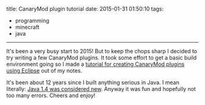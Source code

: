 title: CanaryMod plugin tutorial
date: 2015-01-31 01:50:10
tags:
- programming
- minecraft
- java
---
It's been a very busy start to 2015! But to keep the chops sharp I decided to try writing a few CanaryMod plugins. It took some effort to get a basic build environment going so I made a [tutorial for creating CanaryMod plugins using Eclipse](/canarymod-eclipse-tutorial/) out of my notes.

It's been about 12 years since I built anything serious in Java. I mean literally: [Java 1.4 was considered new](http://en.wikipedia.org/wiki/Java_version_history). Anyway it was fun and hopefully not too many errors. Cheers and enjoy!